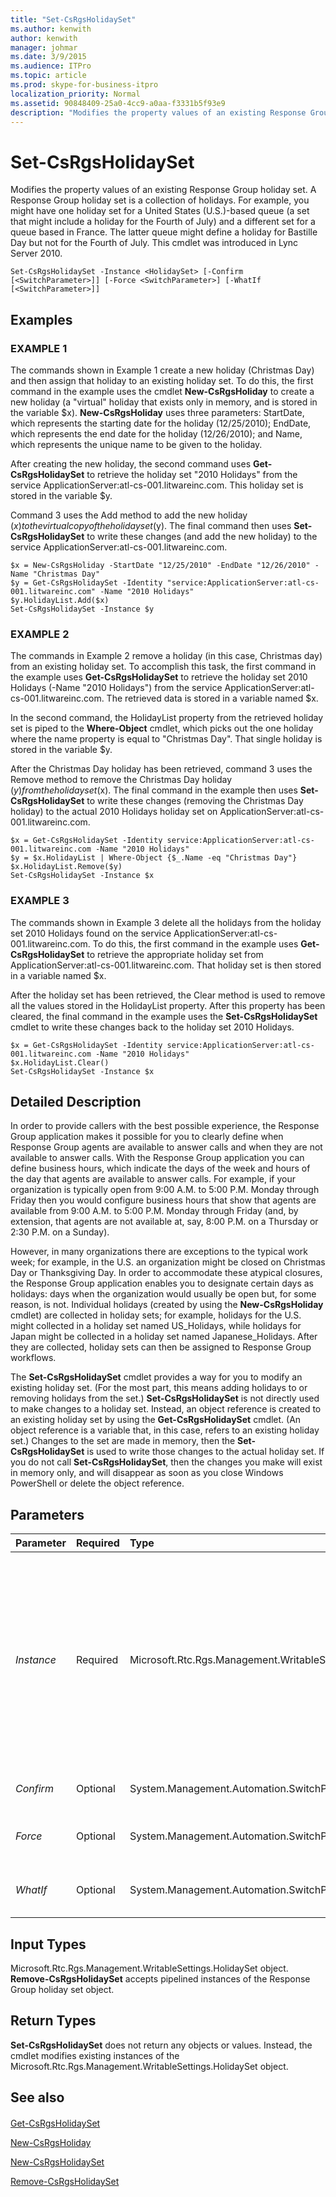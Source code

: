 ```yaml
---
title: "Set-CsRgsHolidaySet"
ms.author: kenwith
author: kenwith
manager: johmar
ms.date: 3/9/2015
ms.audience: ITPro
ms.topic: article
ms.prod: skype-for-business-itpro
localization_priority: Normal
ms.assetid: 90848409-25a0-4cc9-a0aa-f3331b5f93e9
description: "Modifies the property values of an existing Response Group holiday set. A Response Group holiday set is a collection of holidays. For example, you might have one holiday set for a United States (U.S.)-based queue (a set that might include a holiday for the Fourth of July) and a different set for a queue based in France. The latter queue might define a holiday for Bastille Day but not for the Fourth of July. This cmdlet was introduced in Lync Server 2010."
---
```


# Set-CsRgsHolidaySet
 
Modifies the property values of an existing Response Group holiday set. A Response Group holiday set is a collection of holidays. For example, you might have one holiday set for a United States (U.S.)-based queue (a set that might include a holiday for the Fourth of July) and a different set for a queue based in France. The latter queue might define a holiday for Bastille Day but not for the Fourth of July. This cmdlet was introduced in Lync Server 2010.
  
```
Set-CsRgsHolidaySet -Instance <HolidaySet> [-Confirm [<SwitchParameter>]] [-Force <SwitchParameter>] [-WhatIf [<SwitchParameter>]]
```

## Examples

### EXAMPLE 1

The commands shown in Example 1 create a new holiday (Christmas Day) and then assign that holiday to an existing holiday set. To do this, the first command in the example uses the cmdlet **New-CsRgsHoliday** to create a new holiday (a "virtual" holiday that exists only in memory, and is stored in the variable $x). **New-CsRgsHoliday** uses three parameters: StartDate, which represents the starting date for the holiday (12/25/2010); EndDate, which represents the end date for the holiday (12/26/2010); and Name, which represents the unique name to be given to the holiday.
  
After creating the new holiday, the second command uses **Get-CsRgsHolidaySet** to retrieve the holiday set "2010 Holidays" from the service ApplicationServer:atl-cs-001.litwareinc.com. This holiday set is stored in the variable $y.
  
Command 3 uses the Add method to add the new holiday ($x) to the virtual copy of the holiday set ($y). The final command then uses **Set-CsRgsHolidaySet** to write these changes (and add the new holiday) to the service ApplicationServer:atl-cs-001.litwareinc.com.
  
```
$x = New-CsRgsHoliday -StartDate "12/25/2010" -EndDate "12/26/2010" -Name "Christmas Day"
$y = Get-CsRgsHolidaySet -Identity "service:ApplicationServer:atl-cs-001.litwareinc.com" -Name "2010 Holidays"
$y.HolidayList.Add($x)
Set-CsRgsHolidaySet -Instance $y
```

### EXAMPLE 2

The commands in Example 2 remove a holiday (in this case, Christmas day) from an existing holiday set. To accomplish this task, the first command in the example uses **Get-CsRgsHolidaySet** to retrieve the holiday set 2010 Holidays (-Name "2010 Holidays") from the service ApplicationServer:atl-cs-001.litwareinc.com. The retrieved data is stored in a variable named $x.
  
In the second command, the HolidayList property from the retrieved holiday set is piped to the **Where-Object** cmdlet, which picks out the one holiday where the name property is equal to "Christmas Day". That single holiday is stored in the variable $y.
  
After the Christmas Day holiday has been retrieved, command 3 uses the Remove method to remove the Christmas Day holiday ($y) from the holiday set ($x). The final command in the example then uses **Set-CsRgsHolidaySet** to write these changes (removing the Christmas Day holiday) to the actual 2010 Holidays holiday set on ApplicationServer:atl-cs-001.litwareinc.com.
  
```
$x = Get-CsRgsHolidaySet -Identity service:ApplicationServer:atl-cs-001.litwareinc.com -Name "2010 Holidays"
$y = $x.HolidayList | Where-Object {$_.Name -eq "Christmas Day"}
$x.HolidayList.Remove($y)
Set-CsRgsHolidaySet -Instance $x
```

### EXAMPLE 3

The commands shown in Example 3 delete all the holidays from the holiday set 2010 Holidays found on the service ApplicationServer:atl-cs-001.litwareinc.com. To do this, the first command in the example uses **Get-CsRgsHolidaySet** to retrieve the appropriate holiday set from ApplicationServer:atl-cs-001.litwareinc.com. That holiday set is then stored in a variable named $x.
  
After the holiday set has been retrieved, the Clear method is used to remove all the values stored in the HolidayList property. After this property has been cleared, the final command in the example uses the **Set-CsRgsHolidaySet** cmdlet to write these changes back to the holiday set 2010 Holidays.
  
```
$x = Get-CsRgsHolidaySet -Identity service:ApplicationServer:atl-cs-001.litwareinc.com -Name "2010 Holidays"
$x.HolidayList.Clear()
Set-CsRgsHolidaySet -Instance $x
```

## Detailed Description

In order to provide callers with the best possible experience, the Response Group application makes it possible for you to clearly define when Response Group agents are available to answer calls and when they are not available to answer calls. With the Response Group application you can define business hours, which indicate the days of the week and hours of the day that agents are available to answer calls. For example, if your organization is typically open from 9:00 A.M. to 5:00 P.M. Monday through Friday then you would configure business hours that show that agents are available from 9:00 A.M. to 5:00 P.M. Monday through Friday (and, by extension, that agents are not available at, say, 8:00 P.M. on a Thursday or 2:30 P.M. on a Sunday).
  
However, in many organizations there are exceptions to the typical work week; for example, in the U.S. an organization might be closed on Christmas Day or Thanksgiving Day. In order to accommodate these atypical closures, the Response Group application enables you to designate certain days as holidays: days when the organization would usually be open but, for some reason, is not. Individual holidays (created by using the **New-CsRgsHoliday** cmdlet) are collected in holiday sets; for example, holidays for the U.S. might collected in a holiday set named US_Holidays, while holidays for Japan might be collected in a holiday set named Japanese_Holidays. After they are collected, holiday sets can then be assigned to Response Group workflows.
  
The **Set-CsRgsHolidaySet** cmdlet provides a way for you to modify an existing holiday set. (For the most part, this means adding holidays to or removing holidays from the set.) **Set-CsRgsHolidaySet** is not directly used to make changes to a holiday set. Instead, an object reference is created to an existing holiday set by using the **Get-CsRgsHolidaySet** cmdlet. (An object reference is a variable that, in this case, refers to an existing holiday set.) Changes to the set are made in memory, then the **Set-CsRgsHolidaySet** is used to write those changes to the actual holiday set. If you do not call **Set-CsRgsHolidaySet**, then the changes you make will exist in memory only, and will disappear as soon as you close Windows PowerShell or delete the object reference.
  
## Parameters

|**Parameter**|**Required**|**Type**|**Description**|
|:-----|:-----|:-----|:-----|
| _Instance_ <br/> |Required  <br/> |Microsoft.Rtc.Rgs.Management.WritableSettings.HolidaySet  <br/> |Object reference to the Response Group holiday set to be modified. An object reference is typically retrieved by using the **Get-CsRgsHolidaySet** cmdlet and assigning the returned value to a variable; for example, this command returns an object reference to the Help Desk holiday set and stores that object reference in a variable named $x: <br/>  `$x = Get-CsRgsHolidaySet -Identity service:ApplicationServer:atl-cs-001.litwareinc.com -Name "Help Desk"` <br/> |
| _Confirm_ <br/> |Optional  <br/> |System.Management.Automation.SwitchParameter  <br/> |Prompts you for confirmation before executing the command.  <br/> |
| _Force_ <br/> |Optional  <br/> |System.Management.Automation.SwitchParameter  <br/> |Suppresses the display of any non-fatal error message that might occur when running the command.  <br/> |
| _WhatIf_ <br/> |Optional  <br/> |System.Management.Automation.SwitchParameter  <br/> |Describes what would happen if you executed the command without actually executing the command.  <br/> |
   
## Input Types

Microsoft.Rtc.Rgs.Management.WritableSettings.HolidaySet object. **Remove-CsRgsHolidaySet** accepts pipelined instances of the Response Group holiday set object.
  
## Return Types

 **Set-CsRgsHolidaySet** does not return any objects or values. Instead, the cmdlet modifies existing instances of the Microsoft.Rtc.Rgs.Management.WritableSettings.HolidaySet object.
  
## See also

#### 

[Get-CsRgsHolidaySet](get-csrgsholidayset.md)
  
[New-CsRgsHoliday](new-csrgsholiday.md)
  
[New-CsRgsHolidaySet](new-csrgsholidayset.md)
  
[Remove-CsRgsHolidaySet](remove-csrgsholidayset.md)

